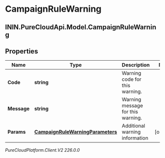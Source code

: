 # CampaignRuleWarning

## ININ.PureCloudApi.Model.CampaignRuleWarning

## Properties

|Name | Type | Description | Notes|
|------------ | ------------- | ------------- | -------------|
| **Code** | **string** | Warning code for this warning. | |
| **Message** | **string** | Warning message for this warning. | |
| **Params** | [**CampaignRuleWarningParameters**](CampaignRuleWarningParameters) | Additional warning information | [optional] |



_PureCloudPlatform.Client.V2 226.0.0_
